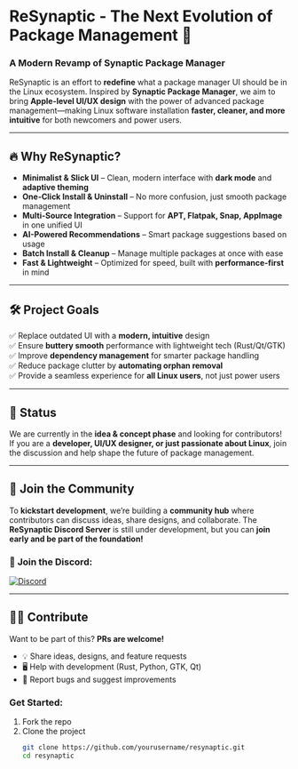 # ReSynaptic - The Next Evolution of Package Management 🚀  

### **A Modern Revamp of Synaptic Package Manager**  

ReSynaptic is an effort to **redefine** what a package manager UI should be in the Linux ecosystem. Inspired by **Synaptic Package Manager**, we aim to bring **Apple-level UI/UX design** with the power of advanced package management—making Linux software installation **faster, cleaner, and more intuitive** for both newcomers and power users.  

---

## 🔥 **Why ReSynaptic?**
- **Minimalist & Slick UI** – Clean, modern interface with **dark mode** and **adaptive theming**  
- **One-Click Install & Uninstall** – No more confusion, just smooth package management  
- **Multi-Source Integration** – Support for **APT, Flatpak, Snap, AppImage** in one unified UI  
- **AI-Powered Recommendations** – Smart package suggestions based on usage  
- **Batch Install & Cleanup** – Manage multiple packages at once with ease  
- **Fast & Lightweight** – Optimized for speed, built with **performance-first** in mind  

---

## 🛠️ **Project Goals**
✅ Replace outdated UI with a **modern, intuitive** design  
✅ Ensure **buttery smooth** performance with lightweight tech (Rust/Qt/GTK)  
✅ Improve **dependency management** for smarter package handling  
✅ Reduce package clutter by **automating orphan removal**  
✅ Provide a seamless experience for **all Linux users**, not just power users  

---

## 📌 **Status**
We are currently in the **idea & concept phase** and looking for contributors! If you are a **developer, UI/UX designer, or just passionate about Linux**, join the discussion and help shape the future of package management.  

---

## 🤝 **Join the Community**
To **kickstart development**, we’re building a **community hub** where contributors can discuss ideas, share designs, and collaborate. The **ReSynaptic Discord Server** is still under development, but you can **join early and be part of the foundation!**  

### 📢 **Join the Discord**:  
[![Discord](https://img.shields.io/discord/120000000000000000?color=7289DA&label=Join%20Us&logo=discord&logoColor=white)](https://discord.gg/wS9ARCpT)  

---

## 👨‍💻 **Contribute**
Want to be part of this? **PRs are welcome!**  
- 💡 Share ideas, designs, and feature requests  
- 🖥️ Help with development (Rust, Python, GTK, Qt)  
- 🐞 Report bugs and suggest improvements  

### **Get Started:**
1. Fork the repo  
2. Clone the project  
   ```bash
   git clone https://github.com/yourusername/resynaptic.git
   cd resynaptic

